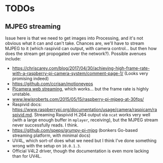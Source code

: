 # TODOs

## MJPEG streaming

Issue here is that we need to get images into Processing, and it's not obvious what it can and can't take. Chances are, we'll have to stream MJPEG to it (which raspivid can output, with camera control... but then how does the stream get propogated over the network?). Possible avenues include:

* https://chriscarey.com/blog/2017/04/30/achieving-high-frame-rate-with-a-raspberry-pi-camera-system/comment-page-1/ (Looks very promising indeed)
* https://github.com/ccrisan/motioneyeos
* [Picamera web streaming](picamera.readthedocs.io/en/release-1.13/recipes2.html#web-streaming), which works... but the frame rate is highly unstable.
* www.lewisroberts.com/2015/05/15/raspberry-pi-mjpeg-at-30fps/
* Raspivid docs: https://www.raspberrypi.org/documentation/usage/camera/raspicam/raspivid.md. Streaming Raspivid H.264 output via `ncat` works very well (with a large enough buffer in `mplayer`, receiving), but the MJPEG stream never successfully reads. I think.
* https://github.com/speps/grumpy-pi-mjpg (bonkers Go-based streaming platform, with minimal docs)
* UV4L, which sort-of does what we need but I think I've done something wrong with the setup on `10.0.1.3`.
* Official V4L2 driver, though the documentation is even more lacking than for UV4L.

